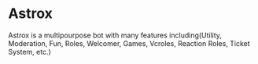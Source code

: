 # Astrox
Astrox is a multipourpose bot with many features including(Utility, Moderation, Fun, Roles, Welcomer, Games, Vcroles, Reaction Roles, Ticket System, etc.)
